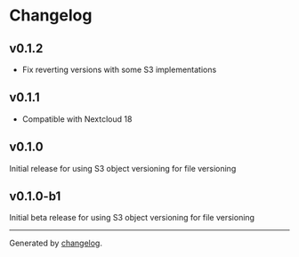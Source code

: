 # Changelog

## v0.1.2
- Fix reverting versions with some S3 implementations

## v0.1.1
- Compatible with Nextcloud 18

## v0.1.0
Initial release for using S3 object versioning for file versioning

## v0.1.0-b1
Initial beta release for using S3 object versioning for file versioning

---

Generated by [changelog](https://github.com/gluons/changelog).
